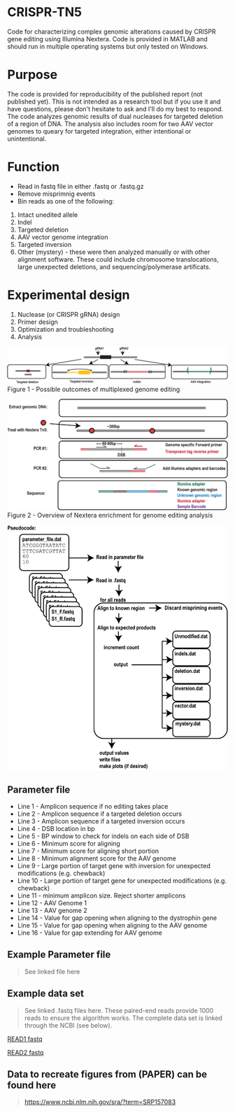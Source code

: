 # CRISPR-TN5
Code for characterizing complex genomic alterations caused by CRISPR gene editing using Illumina Nextera. Code is provided in MATLAB and should run in multiple operating systems but only tested on Windows. 

# Purpose
The code is provided for reproducibility of the published report (not published yet). This is not intended as a research tool but if you use it and have questions, please don't hesitate to ask and I'll do my best to respond. The code analyzes genomic results of dual nucleases for targeted deletion of a region of DNA. The analysis also includes room for two AAV vector genomes to queary for targeted integration, either intentional or unintentional.

# Function
- Read in fastq file in either .fastq or .fastq.gz
- Remove misprimnig events
- Bin reads as one of the following:
1. Intact unedited allele
2. Indel
3. Targeted deletion
4. AAV vector genome integration
5. Targeted inversion
6. Other (mystery) - these were then analyzed manually or with other alignment software. These could include chromosome translocations, large unexpected deletions, and sequencing/polymerase artificats. 

# Experimental  design
1. Nuclease (or CRISPR gRNA) design
2. Primer design
3. Optimization and troubleshooting
4. Analysis

![Figure 1](https://github.com/chrisnelsonlab/CRISPR-TN5/blob/master/images/Nextera_Fig1.png)
Figure 1 - Possible outcomes of multiplexed genome editing

![Figure 2](https://github.com/chrisnelsonlab/CRISPR-TN5/blob/master/images/Nextera_Fig2.png)
Figure 2 - Overview of Nextera enrichment for genome editing analysis

![Figure 3](https://github.com/chrisnelsonlab/CRISPR-TN5/blob/master/images/Nextera_Fig3.png)

## Parameter file
- Line 1 - Amplicon sequence if no editing takes place
- Line 2 - Amplicon sequence if a targeted deletion occurs
- Line 3 - Amplicon sequence if a targeted inversion occurs
- Line 4 - DSB location in bp
- Line 5 - BP window to check for indels on each side of DSB
- Line 6 - Minimum score for aligning 
- Line 7 - Minimum score for aligning short portion
- Line 8 - Minimum alignment score for the AAV genome
- Line 9 - Large portion of target gene with inversion for unexpected modifications (e.g. chewback)
- Line 10 -  Large portion of target gene for unexpected modifications (e.g. chewback)
- Line 11 - minimum amplicon size. Reject shorter amplicons
- Line 12 - AAV Genome 1
- Line 13 - AAV genome 2
- Line 14 - Value for gap opening when aligning to the dystrophin gene
- Line 15 - Value for gap opening when aligning to the AAV genome
- Line 16 - Value for gap extending for AAV genome

## Example Parameter file
> See linked file here

## Example data set
> See linked .fastq files here. These paired-end reads provide 1000 reads to ensure the algorithm works. The complete data set is linked through the NCBI (see below).

<a href="https://github.com/chrisnelsonlab/CRISPR-TN5/blob/master/exampledata/EX_READ1_truncated.fastq">READ1 fastq</a>

<a href="https://github.com/chrisnelsonlab/CRISPR-TN5/blob/master/exampledata/EX_READ2_truncated.fastq">READ2 fastq</a>


## Data to recreate figures from (PAPER) can be found here
> https://www.ncbi.nlm.nih.gov/sra/?term=SRP157083
